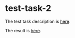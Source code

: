# test-task-2
The test task description is [here](https://docviewer.yandex.ru/view/0/?*=zjWsuRe97PGwK6DDIpPbI1t3HDR7InVybCI6InlhLWRpc2stcHVibGljOi8vVXFqK3VwczUxdG1nWUkzWlBTL0pUbnFxM3JjYyt5WWRMWFVTTEFVemNvSGVhbmtsRlhvYTJRSCsxTGYvUXNSQ3EvSjZicG1SeU9Kb25UM1ZvWG5EYWc9PSIsInRpdGxlIjoi0KLQtdGB0YLQvtCy0L7QtSBSZWFjdF9WdWUucGRmIiwibm9pZnJhbWUiOmZhbHNlLCJ1aWQiOiIwIiwidHMiOjE1NzYxMzIzNTMxMzN9).

The result is [here](http://test-task2_nikiforov.surge.sh/).
